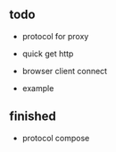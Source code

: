 ## todo

- protocol for proxy

- quick get http

- browser client connect

- example

## finished

- protocol compose <done>